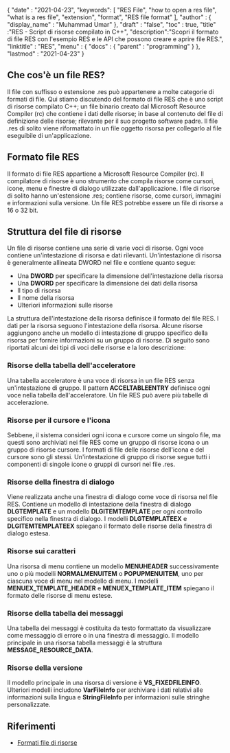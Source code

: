 {
  "date" : "2021-04-23",
  "keywords": [ "RES File", "how to open a res file", "what is a res file", "extension", "format", "RES file format" ],
  "author" : {
    "display_name" : "Muhammad Umar"
},
  "draft" : "false",
  "toc" : true,
  "title" :"RES - Script di risorse compilato in C++",
  "description":"Scopri il formato di file RES con l'esempio RES e le API che possono creare e aprire file RES.",
  "linktitle" : "RES",
  "menu" : {
    "docs" : {
      "parent" : "programming"
}
},
  "lastmod" : "2021-04-23"
}

## Che cos'è un file RES?
Il file con suffisso o estensione .res può appartenere a molte categorie di formati di file. Qui stiamo discutendo del formato di file RES che è uno script di risorse compilato C++; un file binario creato dal Microsoft Resource Compiler (rc) che contiene i dati delle risorse; in base al contenuto del file di definizione delle risorse; rilevante per il suo progetto software padre. Il file .res di solito viene riformattato in un file oggetto risorsa per collegarlo al file eseguibile di un'applicazione.

## Formato file RES
Il formato di file RES appartiene a Microsoft Resource Compiler (rc). Il compilatore di risorse è uno strumento che compila risorse come cursori, icone, menu e finestre di dialogo utilizzate dall'applicazione. I file di risorse di solito hanno un'estensione .res; contiene risorse, come cursori, immagini e informazioni sulla versione. Un file RES potrebbe essere un file di risorse a 16 o 32 bit.
## Struttura del file di risorse
Un file di risorse contiene una serie di varie voci di risorse. Ogni voce contiene un'intestazione di risorsa e dati rilevanti. Un'intestazione di risorsa è generalmente allineata DWORD nel file e contiene quanto segue:

- Una **DWORD** per specificare la dimensione dell'intestazione della risorsa
- Una **DWORD** per specificare la dimensione dei dati della risorsa
- Il tipo di risorsa
- Il nome della risorsa
- Ulteriori informazioni sulle risorse

La struttura dell'intestazione della risorsa definisce il formato del file RES. I dati per la risorsa seguono l'intestazione della risorsa. Alcune risorse aggiungono anche un modello di intestazione di gruppo specifico della risorsa per fornire informazioni su un gruppo di risorse. Di seguito sono riportati alcuni dei tipi di voci delle risorse e la loro descrizione:

### Risorse della tabella dell'acceleratore
Una tabella acceleratore è una voce di risorsa in un file RES senza un'intestazione di gruppo. Il pattern **ACCELTABLEENTRY** definisce ogni voce nella tabella dell'acceleratore. Un file RES può avere più tabelle di accelerazione.

### Risorse per il cursore e l'icona
Sebbene, il sistema consideri ogni icona e cursore come un singolo file, ma questi sono archiviati nei file RES come un gruppo di risorse icona o un gruppo di risorse cursore. I formati di file delle risorse dell'icona e del cursore sono gli stessi. Un'intestazione di gruppo di risorse segue tutti i componenti di singole icone o gruppi di cursori nel file .res.

### Risorse della finestra di dialogo
Viene realizzata anche una finestra di dialogo come voce di risorsa nel file RES. Contiene un modello di intestazione della finestra di dialogo **DLGTEMPLATE** e un modello **DLGITEMTEMPLATE** per ogni controllo specifico nella finestra di dialogo. I modelli **DLGTEMPLATEEX** e **DLGITEMTEMPLATEEX** spiegano il formato delle risorse della finestra di dialogo estesa.

### Risorse sui caratteri
Una risorsa di menu contiene un modello **MENUHEADER** successivamente uno o più modelli **NORMALMENUITEM** o **POPUPMENUITEM**, uno per ciascuna voce di menu nel modello di menu. I modelli **MENUEX_TEMPLATE_HEADER** e **MENUEX_TEMPLATE_ITEM** spiegano il formato delle risorse di menu estese.

### Risorse della tabella dei messaggi
Una tabella dei messaggi è costituita da testo formattato da visualizzare come messaggio di errore o in una finestra di messaggio. Il modello principale in una risorsa tabella messaggi è la struttura **MESSAGE_RESOURCE_DATA**.

### Risorse della versione
Il modello principale in una risorsa di versione è **VS_FIXEDFILEINFO**. Ulteriori modelli includono **VarFileInfo** per archiviare i dati relativi alle informazioni sulla lingua e **StringFileInfo** per informazioni sulle stringhe personalizzate.




## Riferimenti

* [Formati file di risorse](https://docs.microsoft.com/en-us/windows/win32/menurc/resource-file-formats)
 


 



